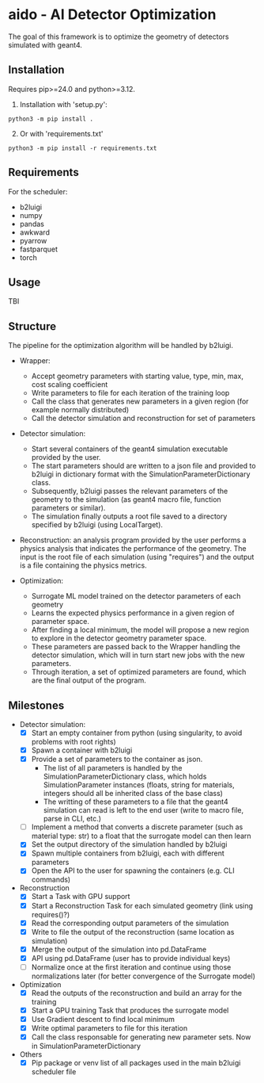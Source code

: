 # aido - AI Detector Optimization

The goal of this framework is to optimize the geometry of detectors simulated with geant4.

## Installation

Requires pip>=24.0 and python>=3.12. 

1. Installation with 'setup.py':
```
python3 -m pip install .
```
2. Or with 'requirements.txt'
```
python3 -m pip install -r requirements.txt
```

## Requirements

For the scheduler:

 - b2luigi
 - numpy
 - pandas
 - awkward
 - pyarrow
 - fastparquet
 - torch

## Usage

TBI

## Structure

The pipeline for the optimization algorithm will be handled by b2luigi. 

 - Wrapper:
    - Accept geometry parameters with starting value, type, min, max, cost scaling coefficient
    - Write parameters to file for each iteration of the training loop
    - Call the class that generates new parameters in a given region (for example normally distributed)
    - Call the detector simulation and reconstruction for set of parameters

 - Detector simulation: 
    - Start several containers of the geant4 simulation executable provided by the user.
    - The start parameters should are written to a json file and provided to b2luigi in dictionary format with the SimulationParameterDictionary class.
    - Subsequently, b2luigi passes the relevant parameters of the geometry to the simulation (as geant4 macro file, function parameters or similar).
    - The simulation finally outputs a root file saved to a directory specified by b2luigi (using LocalTarget).

 - Reconstruction: an analysis program provided by the user performs a physics analysis that indicates the performance of the geometry. The input is the root file of each simulation (using "requires") and the output is a file containing the physics metrics. 

  - Optimization: 
    - Surrogate ML model trained on the detector parameters of each geometry
    - Learns the expected physics performance in a given region of parameter space.
    - After finding a local minimum, the model will propose a new region to explore in the detector geometry parameter space.
    - These parameters are passed back to the Wrapper handling the detector simulation, which will in turn start new jobs with the new parameters.
    - Through iteration, a set of optimized parameters are found, which are the final output of the program.

  ## Milestones

  - Detector simulation:
    - [x] Start an empty container from python (using singularity, to avoid problems with root rights)
    - [x] Spawn a container with b2luigi
    - [x] Provide a set of parameters to the container as json. 
        - The list of all parameters is handled by the SimulationParameterDictionary class, which holds SimulationParameter instances (floats, string for materials, integers should all be inherited class of the base class)
        - The writting of these parameters to a file that the geant4 simulation can read is left to the end user (write to macro file, parse in CLI, etc.)
    - [ ] Implement a method that converts a discrete parameter (such as material type: str) to a float that the surrogate model can then learn
    - [x] Set the output directory of the simulation handled by b2luigi
    - [x] Spawn multiple containers from b2luigi, each with different parameters
    - [x] Open the API to the user for spawning the containers (e.g. CLI commands)

 - Reconstruction
    - [x] Start a Task with GPU support
    - [x] Start a Reconstruction Task for each simulated geometry (link using requires()?)
    - [x] Read the corresponding output parameters of the simulation
    - [x] Write to file the output of the reconstruction (same location as simulation)
    - [x] Merge the output of the simulation into pd.DataFrame 
    - [x] API using pd.DataFrame (user has to provide individual keys)
    - [ ] Normalize once at the first iteration and continue using those normalizations later (for better convergence of the Surrogate model)

 - Optimization
    - [x] Read the outputs of the reconstruction and build an array for the training
    - [x] Start a GPU training Task that produces the surrogate model
    - [x] Use Gradient descent to find local minimum
    - [x] Write optimal parameters to file for this iteration
    - [x] Call the class responsable for generating new parameter sets. Now in SimulationParameterDictionary

 - Others
    - [x] Pip package or venv list of all packages used in the main b2luigi scheduler file
